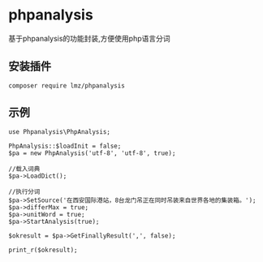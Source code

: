 # phpanalysis
基于phpanalysis的功能封装,方便使用php语言分词

## 安装插件
```
composer require lmz/phpanalysis
```

## 示例
```
use Phpanalysis\PhpAnalysis;

PhpAnalysis::$loadInit = false;
$pa = new PhpAnalysis('utf-8', 'utf-8', true);

//载入词典
$pa->LoadDict();

//执行分词
$pa->SetSource('在西安国际港站，8台龙门吊正在同时吊装来自世界各地的集装箱。');
$pa->differMax = true;
$pa->unitWord = true;
$pa->StartAnalysis(true);

$okresult = $pa->GetFinallyResult(',', false);

print_r($okresult);
```
